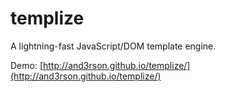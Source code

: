 # templize

A lightning-fast JavaScript/DOM template engine.

Demo: [http://and3rson.github.io/templize/](http://and3rson.github.io/templize/)
